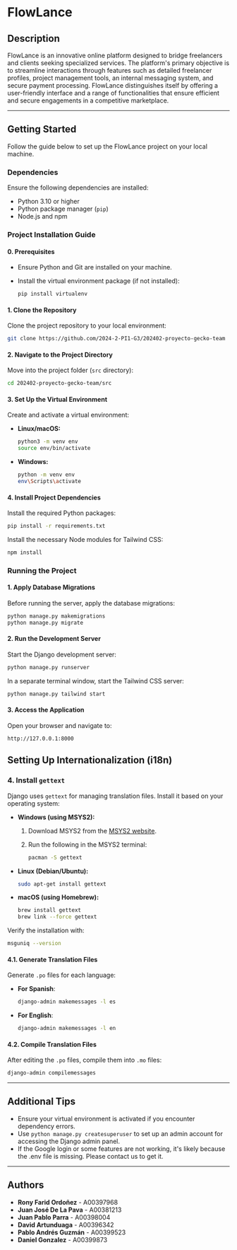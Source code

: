 # **FlowLance**

## **Description**

FlowLance is an innovative online platform designed to bridge freelancers and clients seeking specialized services. The platform's primary objective is to streamline interactions through features such as detailed freelancer profiles, project management tools, an internal messaging system, and secure payment processing. FlowLance distinguishes itself by offering a user-friendly interface and a range of functionalities that ensure efficient and secure engagements in a competitive marketplace.

---

## **Getting Started**

Follow the guide below to set up the FlowLance project on your local machine.

### **Dependencies**

Ensure the following dependencies are installed:

- Python 3.10 or higher
- Python package manager (`pip`)
- Node.js and npm

### **Project Installation Guide**

#### **0. Prerequisites**

- Ensure Python and Git are installed on your machine.
- Install the virtual environment package (if not installed):

    ```bash
    pip install virtualenv
    ```

#### **1. Clone the Repository**

Clone the project repository to your local environment:

```bash
git clone https://github.com/2024-2-PI1-G3/202402-proyecto-gecko-team
```

#### **2. Navigate to the Project Directory**

Move into the project folder (`src` directory):

```bash
cd 202402-proyecto-gecko-team/src
```

#### **3. Set Up the Virtual Environment**

Create and activate a virtual environment:

- **Linux/macOS:**

    ```bash
    python3 -m venv env
    source env/bin/activate
    ```

- **Windows:**

    ```bash
    python -m venv env
    env\Scripts\activate
    ```

#### **4. Install Project Dependencies**

Install the required Python packages:

```bash
pip install -r requirements.txt
```

Install the necessary Node modules for Tailwind CSS:

```bash
npm install
```

### **Running the Project**

#### **1. Apply Database Migrations**

Before running the server, apply the database migrations:

```bash
python manage.py makemigrations
python manage.py migrate
```

#### **2. Run the Development Server**

Start the Django development server:

```bash
python manage.py runserver
```

In a separate terminal window, start the Tailwind CSS server:

```bash
python manage.py tailwind start
```

#### **3. Access the Application**

Open your browser and navigate to:

```
http://127.0.0.1:8000
```

## **Setting Up Internationalization (i18n)**

### **4. Install `gettext`**

Django uses `gettext` for managing translation files. Install it based on your operating system:

- **Windows (using MSYS2):**
    1. Download MSYS2 from the [MSYS2 website](https://www.msys2.org/).
    2. Run the following in the MSYS2 terminal:

        ```bash
        pacman -S gettext
        ```

- **Linux (Debian/Ubuntu):**

    ```bash
    sudo apt-get install gettext
    ```

- **macOS (using Homebrew):**

    ```bash
    brew install gettext
    brew link --force gettext
    ```

Verify the installation with:

```bash
msguniq --version
```

#### **4.1. Generate Translation Files**

Generate `.po` files for each language:

- **For Spanish**:

    ```bash
    django-admin makemessages -l es
    ```

- **For English**:

    ```bash
    django-admin makemessages -l en
    ```

#### **4.2. Compile Translation Files**

After editing the `.po` files, compile them into `.mo` files:

```bash
django-admin compilemessages
```

---

## **Additional Tips**

- Ensure your virtual environment is activated if you encounter dependency errors.
- Use `python manage.py createsuperuser` to set up an admin account for accessing the Django admin panel.
- If the Google login or some features are not working, it's likely because the .env file is missing. Please contact us to get it.

---

## **Authors**

- **Rony Farid Ordoñez** - A00397968
- **Juan José De La Pava** - A00381213
- **Juan Pablo Parra** - A00398004
- **David Artunduaga** - A00396342
- **Pablo Andrés Guzmán** - A00399523
- **Daniel Gonzalez** - A00399873
